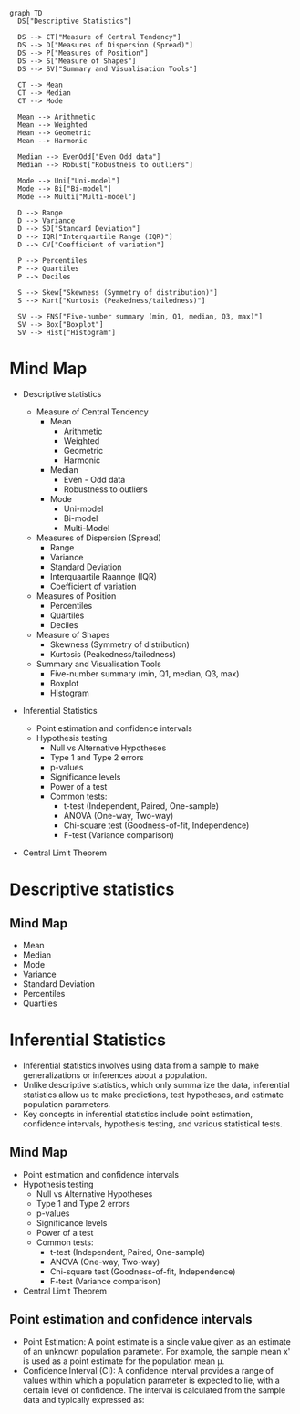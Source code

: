 ```mermaid
graph TD
  DS["Descriptive Statistics"]

  DS --> CT["Measure of Central Tendency"]
  DS --> D["Measures of Dispersion (Spread)"]
  DS --> P["Measures of Position"]
  DS --> S["Measure of Shapes"]
  DS --> SV["Summary and Visualisation Tools"]

  CT --> Mean
  CT --> Median
  CT --> Mode

  Mean --> Arithmetic
  Mean --> Weighted
  Mean --> Geometric
  Mean --> Harmonic

  Median --> EvenOdd["Even Odd data"]
  Median --> Robust["Robustness to outliers"]

  Mode --> Uni["Uni-model"]
  Mode --> Bi["Bi-model"]
  Mode --> Multi["Multi-model"]

  D --> Range
  D --> Variance
  D --> SD["Standard Deviation"]
  D --> IQR["Interquartile Range (IQR)"]
  D --> CV["Coefficient of variation"]

  P --> Percentiles
  P --> Quartiles
  P --> Deciles

  S --> Skew["Skewness (Symmetry of distribution)"]
  S --> Kurt["Kurtosis (Peakedness/tailedness)"]

  SV --> FNS["Five-number summary (min, Q1, median, Q3, max)"]
  SV --> Box["Boxplot"]
  SV --> Hist["Histogram"]

```

# Mind Map
- Descriptive statistics
  - Measure of Central Tendency
    - Mean
      - Arithmetic
      - Weighted
      - Geometric
      - Harmonic
    - Median
      - Even - Odd data
      - Robustness to outliers
    - Mode
      - Uni-model
      - Bi-model
      - Multi-Model
  - Measures of Dispersion (Spread)
    - Range
    - Variance
    - Standard Deviation
    - Interquaartile Raannge (IQR)
    - Coefficient of variation
  - Measures of Position
    - Percentiles
    - Quartiles
    - Deciles
  - Measure of Shapes
    - Skewness (Symmetry of distribution)
    - Kurtosis (Peakedness/tailedness)
  - Summary and Visualisation Tools
    - Five-number summary (min, Q1, median, Q3, max)
    - Boxplot
    - Histogram
   
      
- Inferential Statistics
  - Point estimation and confidence intervals
  - Hypothesis testing
    - Null vs Alternative Hypotheses
    - Type 1 and Type 2 errors
    - p-values
    - Significance levels
    - Power of a test
    - Common tests:
      - t-test (Independent, Paired, One-sample)
      - ANOVA (One-way, Two-way)
      - Chi-square test (Goodness-of-fit, Independence)
      - F-test (Variance comparison)
- Central Limit Theorem
# Descriptive statistics
## Mind Map
- Mean
- Median
- Mode
- Variance
- Standard Deviation
- Percentiles
- Quartiles
# Inferential Statistics
- Inferential statistics involves using data from a sample to make generalizations or inferences about a population.
- Unlike descriptive statistics, which only summarize the data, inferential statistics allow us to make predictions, test hypotheses, and estimate population parameters.
- Key concepts in inferential statistics include point estimation, confidence intervals, hypothesis testing, and various statistical tests.
## Mind Map
- Point estimation and confidence intervals
- Hypothesis testing
  - Null vs Alternative Hypotheses
  - Type 1 and Type 2 errors
  - p-values
  - Significance levels
  - Power of a test
  - Common tests:
    - t-test (Independent, Paired, One-sample)
    - ANOVA (One-way, Two-way)
    - Chi-square test (Goodness-of-fit, Independence)
    - F-test (Variance comparison)
- Central Limit Theorem
## Point estimation and confidence intervals
- Point Estimation: A point estimate is a single value given as an estimate of an unknown population parameter. For example, the sample mean x' is used as a point estimate for the population mean μ.
- Confidence Interval (CI): A confidence interval provides a range of values within which a population parameter is expected to lie, with a certain level of confidence. The interval is calculated from the sample data and typically expressed as:

